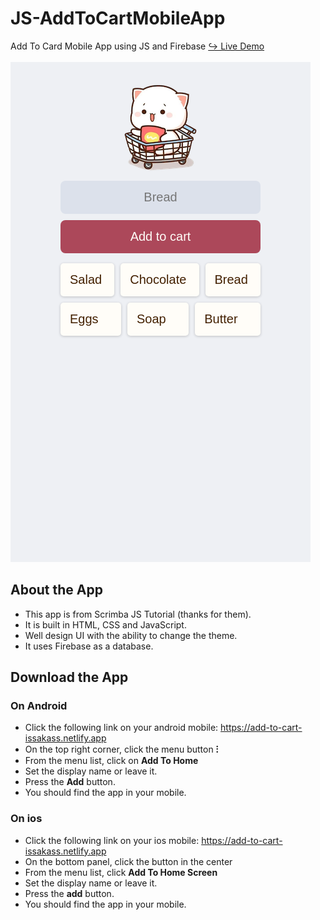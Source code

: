 # JS-AddToCartMobileApp

Add To Card Mobile App using JS and Firebase
<a href="https://issakass.github.io/JS-AddToCartMobileApp/">↪ Live Demo </a><br/><br/>
<img src="preview.png" alt="Preview Image" />

## About the App

- This app is from Scrimba JS Tutorial (thanks for them).
- It is built in HTML, CSS and JavaScript.
- Well design UI with the ability to change the theme.
- It uses Firebase as a database.

## Download the App

### On Android

- Click the following link on your android mobile: <a href="https://add-to-cart-issakass.netlify.app/">https://add-to-cart-issakass.netlify.app</a>
- On the top right corner, click the menu button <b>⁝</b>
- From the menu list, click on <b>Add To Home</b>
- Set the display name or leave it.
- Press the <b>Add</b> button.
- You should find the app in your mobile.

### On ios

- Click the following link on your ios mobile: <a href="https://add-to-cart-issakass.netlify.app/">https://add-to-cart-issakass.netlify.app</a>
- On the bottom panel, click the button in the center<b></b>
- From the menu list, click <b>Add To Home Screen</b>
- Set the display name or leave it.
- Press the <b>add</b> button.
- You should find the app in your mobile.
